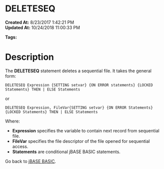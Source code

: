 # DELETESEQ

**Created At:** 8/23/2017 1:42:21 PM  
**Updated At:** 10/24/2018 11:00:33 PM  

**Tags:**
<badge text='sequential files' vertical='middle' />

# Description

The **DELETESEQ** statement deletes a sequential file. It takes the general form:

```
DELETESEQ Expression {SETTING setvar} {ON ERROR statements} {LOCKED Statements} THEN | ELSE Statements
```

or

```
DELETESEQ Expression, FileVar{SETTING setvar} {ON ERROR Statements} {LOCKED Statements} THEN | ELSE Statements
```

Where:

- **Expression** specifies the variable to contain next record from sequential file.
- **FileVar** specifies the file descriptor of the file opened for sequential access.
- **Statements** are conditional jBASE BASIC statements.




Go back to [jBASE BASIC](263498-jbase-basic).
